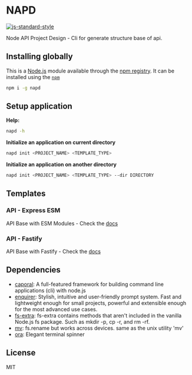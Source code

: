 # NAPD
[![js-standard-style](https://img.shields.io/badge/code%20style-standard-brightgreen.svg?style=flat)](http://standardjs.com/)

Node API Project Design - Cli for generate structure base of api.

## Installing globally

This is a [Node.js](https://nodejs.org/) module available through the 
[npm registry](https://www.npmjs.com/). It can be installed using the 
[`npm`](https://docs.npmjs.com/getting-started/installing-npm-packages-locally)

```bash
npm i -g napd
```

## Setup application

**Help:**

```bash
napd -h
```

**Initialize an application on current directory**
```bash
napd init <PROJECT_NAME> <TEMPLATE_TYPE>
```

**Initialize an application on another directory**
```bash
napd init <PROJECT_NAME> <TEMPLATE_TYPE> --dir DIRECTORY
```

## Templates

### API - Express ESM

API Base with ESM Modules - Check the [docs](templates/api/express/README.md)

### API - Fastify

API Base with Fastify - Check the [docs](templates/api/fastify/README.md)

## Dependencies

- [caporal](https://ghub.io/caporal): A full-featured framework for building command line applications (cli) with node.js
- [enquirer](https://ghub.io/enquirer): Stylish, intuitive and user-friendly prompt system. Fast and lightweight enough for small projects, powerful and extensible enough for the most advanced use cases.
- [fs-extra](https://ghub.io/fs-extra): fs-extra contains methods that aren&#39;t included in the vanilla Node.js fs package. Such as mkdir -p, cp -r, and rm -rf.
- [mv](https://ghub.io/mv): fs.rename but works across devices. same as the unix utility &#39;mv&#39;
- [ora](https://ghub.io/ora): Elegant terminal spinner

## License

MIT
